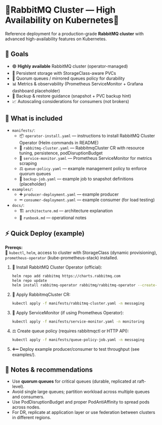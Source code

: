 <!-- Copyright (c) 2025 https://github.com/rasmabayu. All rights reserved. -->
# 🐇RabbitMQ Cluster — High Availability on Kubernetes🚀

Reference deployment for a production-grade **RabbitMQ cluster** with advanced high-availability features on Kubernetes.

## 🎯 Goals
- 🟢 **Highly available** RabbitMQ cluster (operator-managed)  
- 💾 Persistent storage with StorageClass-aware PVCs  
- 🔁 Quorum queues / mirrored queues policy for durability  
- 📊 Metrics & observability (Prometheus ServiceMonitor + Grafana dashboard placeholder)  
- 💽 Backup & restore guidance (snapshot + PVC backup hint)  
- 📈 Autoscaling considerations for consumers (not brokers)  

## 📂 What is included
- `manifests/`:
  - 📦 `operator-install.yaml` — instructions to install RabbitMQ Cluster Operator (Helm commands in README)  
  - 🐇 `rabbitmq-cluster.yaml` — RabbitmqCluster CR with resource tuning, persistence, podDisruptionBudget  
  - 📡 `service-monitor.yaml` — Prometheus ServiceMonitor for metrics scraping  
  - ⚖️ `queue-policy.yaml` — example management policy to enforce quorum queues  
  - 💾 `backup-job.yaml` — example job to snapshot definitions (placeholder)  
- `examples/`:
  - ➕ `producer-deployment.yaml` — example producer  
  - ➖ `consumer-deployment.yaml` — example consumer (for load testing)  
- `docs/`:
  - 🏗️ `architecture.md` — architecture explanation  
  - 📖 `runbook.md` — operational notes  

## ⚡ Quick Deploy (example)

**Prereqs:**  
🔧 `kubectl`, `helm`, access to cluster with StorageClass (dynamic provisioning), `prometheus-operator` (kube-prometheus-stack) installed.

1. 🚀 Install RabbitMQ Cluster Operator (official):
   ```bash
   helm repo add rabbitmq https://charts.rabbitmq.com
   helm repo update
   helm install rabbitmq-operator rabbitmq/rabbitmq-operator --create-namespace -n rabbitmq-system
   ```

2. 🐇 Apply RabbitmqCluster CR:
   ```bash
   kubectl apply -f manifests/rabbitmq-cluster.yaml -n messaging
   ```

3. 📡 Apply ServiceMonitor (if using Prometheus Operator):
   ```bash
   kubectl apply -f manifests/service-monitor.yaml -n monitoring
   ```

4. ⚖️ Create queue policy (requires rabbitmqctl or HTTP API):
   ```bash
   kubectl apply -f manifests/queue-policy-job.yaml -n messaging
   ```

5. ➕➖ Deploy example producer/consumer to test throughput (see examples/).  

## 📝 Notes & recommendations
- Use **quorum queues** for critical queues (durable, replicated at raft-level).  
- Avoid single large queues; partition workload across multiple queues and consumers.  
- Use PodDisruptionBudget and proper PodAntiAffinity to spread pods across nodes.  
- For DR, replicate at application layer or use federation between clusters in different regions.  
